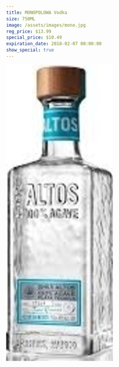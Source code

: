 ```yaml
---
title: MONOPOLOWA Vodka
size: 750ML
image: /assets/images/mono.jpg
reg_price: $13.99
special_price: $10.49
expiration_date: 2018-02-07 00:00:00
show_special: true
---
```



![](/assets/images/versions/olmeca-2-1---x----288-800x---.jpg)